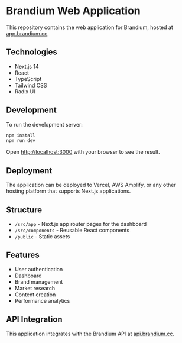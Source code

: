 # Brandium Web Application

This repository contains the web application for Brandium, hosted at [app.brandium.cc](https://app.brandium.cc).

## Technologies

- Next.js 14
- React
- TypeScript
- Tailwind CSS
- Radix UI

## Development

To run the development server:

```bash
npm install
npm run dev
```

Open [http://localhost:3000](http://localhost:3000) with your browser to see the result.

## Deployment

The application can be deployed to Vercel, AWS Amplify, or any other hosting platform that supports Next.js applications.

## Structure

- `/src/app` - Next.js app router pages for the dashboard
- `/src/components` - Reusable React components
- `/public` - Static assets

## Features

- User authentication
- Dashboard
- Brand management
- Market research
- Content creation
- Performance analytics

## API Integration

This application integrates with the Brandium API at [api.brandium.cc](https://api.brandium.cc).